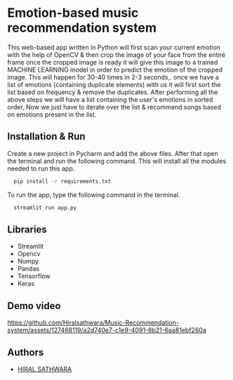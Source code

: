 # Emotion-based music recommendation system

This web-based app written in Python will first scan your current emotion with the help of OpenCV & then crop the image of your face from the entire frame once the cropped image is ready it will give this image to a trained MACHINE LEARNING model in order to predict the emotion of the cropped image. This will happen for 30-40 times in 2-3 seconds,. once we have a list of emotions (containing duplicate elements) with us it will first sort the list based on frequency & remove the duplicates. After performing all the above steps we will have a list containing the user's emotions in sorted order, Now we just have to iterate over the list & recommend songs based on emotions present in the list.


## Installation & Run

Create a new project in Pycharm and add the above files. After that open the terminal and run the following command. This will install all the modules needed to run this app. 

```bash
  pip install -r requirements.txt
```

To run the app, type the following command in the terminal. 
```bash
  streamlit run app.py
```

## Libraries

- Streamlit
- Opencv
- Numpy
- Pandas
- Tensorflow
- Keras




## Demo video


https://github.com/Hiralsathwara/Music-Recommendation-system/assets/127468119/a2d740e7-c1e9-4091-8b21-6aa81ebf260a






 

## Authors

- [HIRAL SATHWARA](https://github.com/Hiralsathwara)
